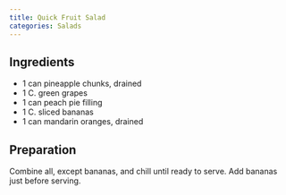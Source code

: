 ```yaml
---
title: Quick Fruit Salad
categories: Salads
---
```


## Ingredients

- 1 can pineapple chunks, drained
- 1 C. green grapes
- 1 can peach pie filling
- 1 C. sliced bananas
- 1 can mandarin oranges, drained

## Preparation

Combine all, except bananas, and chill until ready to serve.  Add bananas just before serving.

